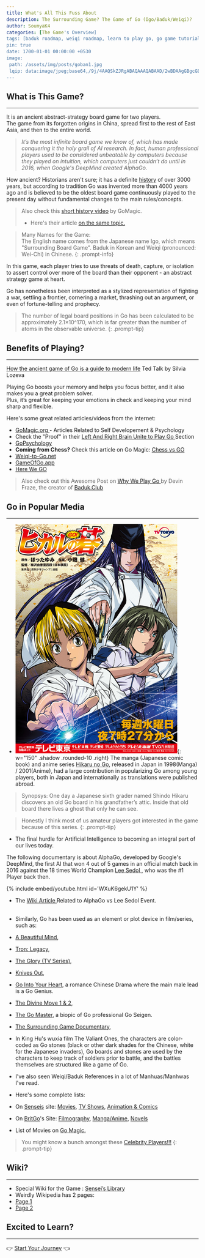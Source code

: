 ```yaml
---
title: What's All This Fuss About
description: The Surrounding Game? The Game of Go (Igo/Baduk/Weiqi)?
author: SoumyaK4
categories: [The Game's Overview]
tags: [baduk roadmap, weiqi roadmap, learn to play go, go game tutorial, the surrounding game]
pin: true
date: 1700-01-01 00:00:00 +0530
image: 
 path: /assets/img/posts/goban1.jpg
 lqip: data:image/jpeg;base64,/9j/4AAQSkZJRgABAQAAAQABAAD/2wBDAAgGBgcGBQgHBwcJCQgKDBQNDAsLDBkSEw8UHRofHh0aHBwgJC4nICIsIxwcKDcpLDAx
---
```


## What is This Game?
<hr>

It is an ancient abstract-strategy board game for two players. <br>
The game from its forgotten origins in China, spread first to the rest of East Asia, and then to the entire world.

> _It’s the most infinite board game we know of, which has made conquering it the holy grail of AI research. In fact,
human professional players used to be considered unbeatable by computers because they played on intuition, which
computers just couldn’t do until in 2016, when Google's DeepMind created AlphaGo._

How ancient? Historians aren't sure; it has a definite <a href="https://senseis.xmp.net/?HistoryOfGo" target="_blank">
  history</a> of over 3000 years, but according to tradition Go was invented more than 4000 years ago and is believed to
be the oldest board game continuously played to the present day without fundamental changes to the main rules/concepts.
> Also check this <a href="https://youtu.be/EN10EHNdJjQ?si=ZKZ2nakaR8rE7urO" target="_blank">short history video</a> by
GoMagic.
> - Here's their article <a href="https://gomagic.org/history-of-go/" target="_blank"> on the same topic.</a>

> Many Names for the Game: <br>
The English name comes from the Japanese name Igo, which means "Surrounding Board Game".
Baduk in Korean and Weiqi (pronounced: Wei-Chi) in Chinese.
{: .prompt-info}

In this game, each player tries to use threats of death, capture, or isolation to assert control over more of the board
than their opponent - an abstract strategy game at heart.

Go has nonetheless been interpreted as a stylized representation of fighting a war, settling a frontier, cornering a
market, thrashing out an argument, or even of fortune-telling and prophecy.

> The number of legal board positions in Go has been calculated to be approximately 2.1×10^170, which is far greater
than the number of atoms in the observable universe.
{: .prompt-tip}

## Benefits of Playing?
<hr>

<a href="https://youtu.be/wQuh9YI8rn0?si=IyLDYDlPhlmGkz2v" target="_blank">How the ancient game of Go is a guide to
  modern life</a> Ted Talk by Silvia Lozeva

Playing Go boosts your memory and helps you focus better, and it also makes you a great problem solver. <br>
Plus, it’s great for keeping your emotions in check and keeping your mind sharp and flexible.

Here's some great related articles/videos from the internet:
- <a href='https://gomagic.org/go-articles/psychology-and-self-development/' target='_blank'> GoMagic.org </a> -
Articles Related to Self Developement & Psychology
- Check the "Proof" in their <a href='https://gomagic.org/go-game/' target='_blank'> Left And Right Brain Unite to Play
  Go </a> Section
- <a href="https://gopsychology.uk/" target="_blank"> GoPsychology</a>
- **Coming from Chess?** Check this article on Go Magic: <a href='https://gomagic.org/chess-go/' target='_blank'> Chess
  vs GO </a>
- <a href='https://weiqi-to-go.net/benefits-of-weiqi/' target='_blank'> Weiqi-to-Go.net </a>
- <a href='https://gameofgo.app/learn/5-reasons-why-playing-game-of-go' target='_blank'> GameOfGo.app </a>
- <a href="https://youtu.be/SrqAlN8JZPs?si=fvFSKQKmz1aVzajh" target="_target">Here We GO</a>

> Also check out this Awesome Post on <a href='https://blog.baduk.club/why-we-play' target='_blank'> Why We Play Go </a>
by Devin Fraze, the creator of <a href='https://baduk.club' target='_blank'> Baduk.Club </a>

## Go in Popular Media
<hr>

- ![](/assets/img/posts/hng.jpg){: w="150" .shadow .rounded-10 .right}
The manga (Japanese comic book) and anime series <a href='https://en.wikipedia.org/wiki/Hikaru_no_Go'
  target='_blank'>Hikaru no Go</a>, released in Japan in 1998(Manga) / 2001(Anime), had a large contribution in
popularizing Go among young players, both in Japan and internationally as translations were published abroad.

> Synopsys: One day a Japanese sixth grader named Shindo Hikaru discovers an old Go board in his grandfather’s attic.
Inside that old board there lives a ghost that only he can see.

> Honestly I think most of us amateur players got interested in the game because of this series.
{: .prompt-tip}


- The final hurdle for Artificial Intelligence to becoming an integral part of our lives today.

The following documentary is about AlphaGo, developed by Google's DeepMind, the first AI that won 4 out of 5 games in an
official match back in 2016 against the 18 times World Champion <a href='https://en.wikipedia.org/wiki/Lee_Sedol'
  target='_blank'> Lee Sedol </a>, who was the #1 Player back then.

{% include embed/youtube.html id='WXuK6gekU1Y' %}

- The <a href='https://en.wikipedia.org/wiki/AlphaGo_versus_Lee_Sedol' target='_blank'> Wiki Article </a> Related to
AlphaGo vs Lee Sedol Event.
<br> <br>


- Similarly, Go has been used as an element or plot device in film/series, such as:
- <a href="https://en.wikipedia.org/wiki/A_Beautiful_Mind_(film)" target="_blank">A Beautiful Mind</a>,
- <a href="https://en.wikipedia.org/wiki/Tron:_Legacy" target="_blank">Tron: Legacy</a>,
- <a href="https://en.wikipedia.org/wiki/The_Glory_(TV_series)" target="_blank">The Glory (TV Series)</a>,
- <a href="https://en.wikipedia.org/wiki/Knives_Out" target="_blank">Knives Out</a>,
- <a href="https://www.youtube.com/playlist?list=PLIPiKkS-FpK-AgFy-U8nHgQJfEMvPnn3T" target="_blank">Go Into Your
  Heart</a>, a romance Chinese Drama where the main male lead is a Go Genius.
- <a href="https://en.wikipedia.org/wiki/The_Divine_Move" target="_blank">The Divine Move 1 & 2</a>,
- <a href="https://en.wikipedia.org/wiki/The_Go_Master" target="_blank">The Go Master</a>, a biopic of Go professional
Go Seigen.
- <a href="https://surroundinggamemovie.com/" target="_blank">The Surrounding Game Documentary</a>,
- In King Hu's wuxia film The Valiant Ones, the characters are color-coded as Go stones (black or other dark shades for
the Chinese, white for the Japanese invaders), Go boards and stones are used by the characters to keep track of soldiers
prior to battle, and the battles themselves are structured like a game of Go.
- I've also seen Weiqi/Baduk References in a lot of Manhuas/Manhwas I've read.
- Here's some complete lists:
- On <a href="https://senseis.xmp.net" target="_blank">Senseis</a> site: <a href="https://senseis.xmp.net/?Movies"
  target="_blank">Movies</a>, <a href="https://senseis.xmp.net/?Television" target="_blank">TV Shows</a>, <a
  href="https://senseis.xmp.net/?AnimeAndGraphicArts" target="_blank">Animation & Comics</a>
- On <a href="https://www.britgo.org/" target="_blank">BritGo</a>'s Site: <a href="https://www.britgo.org/filmography"
  target="_blank">Filmography</a>, <a href="https://www.britgo.org/general/manga.html" target="_blank">Manga/Anime</a>,
<a href="https://www.britgo.org/general/novels.html" target="_blank">Novels</a>
- List of Movies on <a href="https://gomagic.org/go-movies/" target="_blank">Go Magic.</a>

> You might know a bunch amongst these <a href="https://www.britgo.org/general/celeb/index.html"
  target="_blank">Celebrity Players!!!</a>
{: .prompt-tip}

## Wiki?
<hr>

- Special Wiki for the Game : <a href="https://senseis.xmp.net/?StartingPoints" target="_blank"> Sensei’s Library </a>
- Weirdly Wikipedia has 2 pages:
- <a href="https://en.wikipedia.org/wiki/Go_(game)" target="_blank"> Page 1 </a>
- <a href="https://simple.wikipedia.org/wiki/Go_(board_game)" target="_blank"> Page 2 </a>

## Excited to Learn?
<hr>

👉 <a class="btn btn-outline-success mt-0 btn-lg" href="/posts/How-to-use-Roadmap/" role="button"
  aria-pressed="true">Start Your Journey</a> 👈

